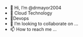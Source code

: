 - 👋 Hi, I’m @drmayor2004
- 👀 Cloud Technology
- 🌱Devops
- 💞️ I’m looking to collaborate on ...
- 📫 How to reach me ...

<!---
drmayor2004/drmayor2004 is a ✨ special ✨ repository because its `README.md` (this file) appears on your GitHub profile.
You can click the Preview link to take a look at your changes.
--->
